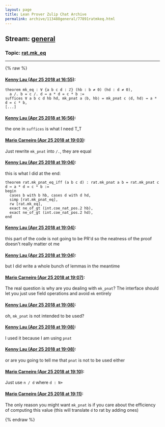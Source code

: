 ```yaml
---
layout: page
title: Lean Prover Zulip Chat Archive 
permalink: archive/113488general/77891ratmkeq.html
---
```


## Stream: [general](index.html)
### Topic: [rat.mk_eq](77891ratmkeq.html)

---


{% raw %}
#### [ Kenny Lau (Apr 25 2018 at 16:55)](https://leanprover.zulipchat.com/#narrow/stream/113488-general/topic/rat.mk_eq/near/125675114):
```lean
theorem mk_eq : ∀ {a b c d : ℤ} (hb : b ≠ 0) (hd : d ≠ 0),
  a /. b = c /. d ↔ a * d = c * b :=
suffices ∀ a b c d hb hd, mk_pnat a ⟨b, hb⟩ = mk_pnat c ⟨d, hd⟩ ↔ a * d = c * b,
[...]
```

#### [ Kenny Lau (Apr 25 2018 at 16:56)](https://leanprover.zulipchat.com/#narrow/stream/113488-general/topic/rat.mk_eq/near/125675152):
the one in `suffices` is what I need T_T

#### [ Mario Carneiro (Apr 25 2018 at 19:03)](https://leanprover.zulipchat.com/#narrow/stream/113488-general/topic/rat.mk_eq/near/125680601):
Just rewrite `mk_pnat` into `/.`, they are equal

#### [ Kenny Lau (Apr 25 2018 at 19:04)](https://leanprover.zulipchat.com/#narrow/stream/113488-general/topic/rat.mk_eq/near/125680649):
this is what I did at the end:
```lean
theorem rat.mk_pnat_eq_iff (a b c d) : rat.mk_pnat a b = rat.mk_pnat c d ↔ a * d = c * b :=
begin
  cases b with b hb, cases d with d hd,
  simp [rat.mk_pnat_eq],
  rw [rat.mk_eq],
  exact ne_of_gt (int.coe_nat_pos.2 hb),
  exact ne_of_gt (int.coe_nat_pos.2 hd),
end
```

#### [ Kenny Lau (Apr 25 2018 at 19:04)](https://leanprover.zulipchat.com/#narrow/stream/113488-general/topic/rat.mk_eq/near/125680667):
this part of the code is not going to be PR'd so the neatness of the proof doesn't really matter ot me

#### [ Kenny Lau (Apr 25 2018 at 19:04)](https://leanprover.zulipchat.com/#narrow/stream/113488-general/topic/rat.mk_eq/near/125680671):
but I did write a whole bunch of lemmas in the meantime

#### [ Mario Carneiro (Apr 25 2018 at 19:07)](https://leanprover.zulipchat.com/#narrow/stream/113488-general/topic/rat.mk_eq/near/125680795):
The real question is why are you dealing with `mk_pnat`? The interface should let you just use field operations and avoid `mk` entirely

#### [ Kenny Lau (Apr 25 2018 at 19:08)](https://leanprover.zulipchat.com/#narrow/stream/113488-general/topic/rat.mk_eq/near/125680800):
oh, `mk_pnat` is not intended to be used?

#### [ Kenny Lau (Apr 25 2018 at 19:08)](https://leanprover.zulipchat.com/#narrow/stream/113488-general/topic/rat.mk_eq/near/125680838):
I used it because I am using `pnat`

#### [ Kenny Lau (Apr 25 2018 at 19:08)](https://leanprover.zulipchat.com/#narrow/stream/113488-general/topic/rat.mk_eq/near/125680843):
or are you going to tell me that `pnat` is not to be used either

#### [ Mario Carneiro (Apr 25 2018 at 19:10)](https://leanprover.zulipchat.com/#narrow/stream/113488-general/topic/rat.mk_eq/near/125680914):
Just use `n / d` where `d : N+`

#### [ Mario Carneiro (Apr 25 2018 at 19:11)](https://leanprover.zulipchat.com/#narrow/stream/113488-general/topic/rat.mk_eq/near/125680991):
The only reason you might want `mk_pnat` is if you care about the efficiency of computing this value (this will translate `d` to rat by adding ones)


{% endraw %}
